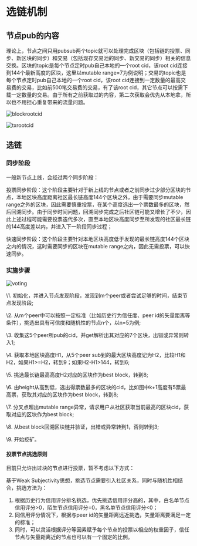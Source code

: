 # 选链机制

## 节点pub的内容

理论上，节点之间只用pubsub两个topic就可以处理完成区块（包括链的投票、同步、新区块的同步）和交易（包括现存交易池的同步、新交易的同步）相关的信息交换。区块的topic是每个节点定时pub自己本地的一个root cid，该root cid连接到144个最新高度的区块，这里以mutable range=7为例说明；交易的topic也是每个节点定时pub自己本地的一个root cid，该root cid连接到一定数量的最高交易费的交易，比如前500笔交易费的交易，有了该root cid，其它节点可以按需下载一定数量的交易。由于所有之前获取过的内容，第二次获取会优先从本地拿，所以也不用担心重复带来的流量问题。

![blockrootcid]( https://github.com/Tau-Coin/taucoin-ipfs-docs/blob/master/imgfile/blockrootcid.jpg )  

![txrootcid]( https://github.com/Tau-Coin/taucoin-ipfs-docs/blob/master/imgfile/txrootcid.jpg )    

## 选链

### 同步阶段

一般新节点上线，会经过两个同步阶段：

投票同步阶段：这个阶段主要针对于新上线的节点或者之前同步过少部分区块的节点，本地区块高度距离社区最长链高度144个区块之外，由于需要同步mutable range之外的区块，因此需要慎重投票，在某个高度选出一个票数最多的区块，然后回溯同步。由于同步时间问题，回溯同步完成之后社区链可能又增长了不少，因此上述过程可能需要投票迭代多次，直至本地区块高度同步至所发现的社区最长链的144高度差以内，并进入下一阶段同步过程；

快速同步阶段：这个阶段主要针对本地区块高度低于发现的最长链高度144个区块之内的情况，这时需要同步的区块在mutable range之内，因此无需投票，可以快速同步。

### 实施步骤

![voting]( https://github.com/Tau-Coin/taucoin-ipfs-docs/blob/master/imgfile/voting.jpg )  

\1. 初始化，并进入节点发现阶段，发现到m个peer或者尝试足够的时间，结束节点发现阶段;

\2. 从m个peer中可以按照一定标准（比如历史行为信任度、peer id的矢量距离等条件），挑选出具有可信度和随机性的节点n个，以n=5为例;

\3. 收集这5个peer所pub的cid，并get解析出其对应的7个区块，出错或异常则转入1;

\4. 获取本地区块高度H1，从5个peer sub到的最大区块高度记为H2，比较H1和H2，如果H1>=H2，转到9；如果H2-H1>144，转到6;

\5. 挑选最长链最高高度H2对应的区块作为best block，转到8;

\6. 由height从高到低，选出得票数最多的区块的cid，比如图中k+1高度有5票最高票，获取其对应的区块作为best block，转到8;

\7. 分叉点超出mutable range异常，请求用户从社区获取当前最高的区块cid，获取对应的区块作为best block;

\8. 从best block回溯区块链并验证，出错或异常转到1，否则转到3;

\9. 开始挖矿。

#### 投票节点挑选原则

目前只允许出过块的节点进行投票，暂不考虑以下方式：

基于Weak Subjectivity思想，挑选节点需要引入社区关系，同时与随机性相结合，挑选方法为：

1. 根据历史行为信用评分排名挑选，优先挑选信用评分高的，其中，白名单节点信用评分>0，陌生节点信用评分=0，黑名单节点信用评分<0；
2. 同信用评分情况下，根据与peer id的矢量距离远近挑选，矢量距离要满足一定的标准；
3. 同时，可以灵活根据评分等因素赋予每个节点的投票以相应的权重因子，信任节点与矢量距离近的节点也可以有一个固定的比例。